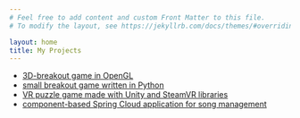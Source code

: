 ```yaml
---
# Feel free to add content and custom Front Matter to this file.
# To modify the layout, see https://jekyllrb.com/docs/themes/#overriding-theme-defaults

layout: home
title: My Projects
---
```

- [3D-breakout game in OpenGL](https://github.com/eduard-w/CG_Breakout)
- [small breakout game written in Python](https://github.com/eduard-w/pygame-breakout)
- [VR puzzle game made with Unity and SteamVR libraries](https://github.com/kzehnter/POVition)
- [component-based Spring Cloud application for song management](https://github.com/eduard-w/songsMS)

